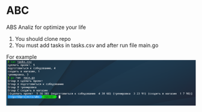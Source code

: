 # ABC
ABS Analiz for optimize your life

1) You should clone repo
2) You must add tasks in tasks.csv and after run file main.go 

For example ![Example](https://github.com/golern256/ABC/blob/master/2022-08-08_16-22.png)
